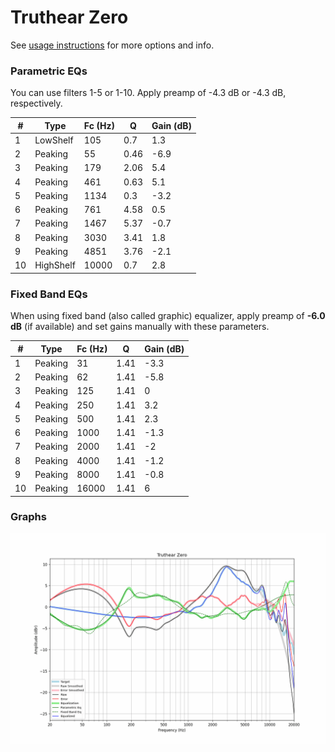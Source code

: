 # Truthear Zero
See [usage instructions](https://github.com/jaakkopasanen/AutoEq#usage) for more options and info.

### Parametric EQs
You can use filters 1-5 or 1-10. Apply preamp of -4.3 dB or -4.3 dB, respectively.

|   # | Type      |   Fc (Hz) |    Q |   Gain (dB) |
|-----|-----------|-----------|------|-------------|
|   1 | LowShelf  |       105 | 0.7  |         1.3 |
|   2 | Peaking   |        55 | 0.46 |        -6.9 |
|   3 | Peaking   |       179 | 2.06 |         5.4 |
|   4 | Peaking   |       461 | 0.63 |         5.1 |
|   5 | Peaking   |      1134 | 0.3  |        -3.2 |
|   6 | Peaking   |       761 | 4.58 |         0.5 |
|   7 | Peaking   |      1467 | 5.37 |        -0.7 |
|   8 | Peaking   |      3030 | 3.41 |         1.8 |
|   9 | Peaking   |      4851 | 3.76 |        -2.1 |
|  10 | HighShelf |     10000 | 0.7  |         2.8 |

### Fixed Band EQs
When using fixed band (also called graphic) equalizer, apply preamp of **-6.0 dB** (if available) and set gains manually with these parameters.

|   # | Type    |   Fc (Hz) |    Q |   Gain (dB) |
|-----|---------|-----------|------|-------------|
|   1 | Peaking |        31 | 1.41 |        -3.3 |
|   2 | Peaking |        62 | 1.41 |        -5.8 |
|   3 | Peaking |       125 | 1.41 |         0   |
|   4 | Peaking |       250 | 1.41 |         3.2 |
|   5 | Peaking |       500 | 1.41 |         2.3 |
|   6 | Peaking |      1000 | 1.41 |        -1.3 |
|   7 | Peaking |      2000 | 1.41 |        -2   |
|   8 | Peaking |      4000 | 1.41 |        -1.2 |
|   9 | Peaking |      8000 | 1.41 |        -0.8 |
|  10 | Peaking |     16000 | 1.41 |         6   |

### Graphs
![](./Truthear%20Zero.png)
